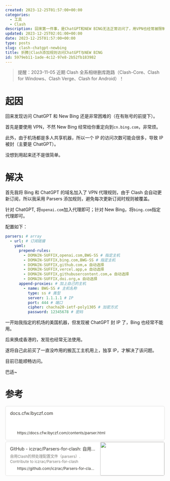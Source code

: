 ```yaml
---
created: 2023-12-25T01:57:00+00:00
categories:
  - 工具
  - Clash
description: 回来第一件事，是ChatGPT和NEW BING无法正常访问了，用VPN也经常被限制。由于用多了已经形成一定程度依赖，故折腾访问问题。
updated: 2023-12-25T02:01:00+00:00
date: 2023-12-25T01:57:00+00:00
type: posts
slug: clash-chatgpt-newbing
title: 折腾|Clash添加规则访问ChatGPT与NEW BING
id: 5979eb11-1ade-4c12-97e8-2b52fb183982
---
```


> 提醒：2023-11-05 近期 Clash 全系相继删库跑路（Clash-Core、Clash for Windows、Clash Verge、Clash for Android）！

# 起因

回来发现访问 ChatGPT 和 New Bing 还是非常困难的（在有账号的前提下）。

首先是要使用 VPN，不然 New Bing 经常给你重定向到`cn.bing.com`，非常烦。

此外，由于机场都是多人共享机器，所以一个 IP 的访问次数可能会很多，导致 IP 被封（主要是 ChatGPT）。

没想到用起来还不是很简单。

# 解决

首先我将 Bing 和 ChatGPT 的域名加入了 VPN 代理规则，由于 Clash 会自动更新订阅，所以我采用 Parsers 添加规则，避免每次更新订阅时规则被覆盖。

针对 ChatGPT, 将`openai.com`加入代理即可；针对 New Bing，将`bing.com`指定代理即可。

配置如下：

```yaml
parsers: # array
  - url: # 订阅链接
    yaml:
      prepend-rules:
        - DOMAIN-SUFFIX,openai.com,BWG-SS # 指定主机
        - DOMAIN-SUFFIX,bing.com,BWG-SS # 指定主机
        - DOMAIN-SUFFIX,github.com,♻️ 自动选择
        - DOMAIN-SUFFIX,vercel.app,♻️ 自动选择
        - DOMAIN-SUFFIX,githubusercontent.com,♻️ 自动选择
        - DOMAIN-SUFFIX,doi.org,♻️ 自动选择
      append-proxies: # 加上自己的主机
        - name: BWG-SS # 主机名称
          type: ss # 类型
          server: 1.1.1.1 # IP
          port: 444 # 端口
          cipher: chacha20-ietf-poly1305 # 加密方式
          password: 12345678 # 密码
```

一开始我指定的机场的美国机器，但发现被 ChatGPT 封 IP 了，Bing 也经常不能用。

后来换成香港的，发现也经常无法使用。

遂将自己此前买了一直没咋用的搬瓦工主机用上，独享 IP，才解决了该问题。

目前已能顺畅访问。

巴适~

# 参考

<div style="width: 100%; margin-top: 4px; margin-bottom: 4px;"><div style="display: flex; background:white;border-radius:5px"><a href="https://docs.cfw.lbyczf.com/contents/parser.html"target="_blank"rel="noopener noreferrer"style="display: flex; color: inherit; text-decoration: none; user-select: none; transition: background 20ms ease-in 0s; cursor: pointer; flex-grow: 1; min-width: 0px; flex-wrap: wrap-reverse; align-items: stretch; text-align: left; overflow: hidden; border: 1px solid rgba(55, 53, 47, 0.16); border-radius: 5px; position: relative; fill: inherit;"><div style="flex: 4 1 180px; padding: 12px 14px 14px; overflow: hidden; text-align: left;"><div style="font-size: 14px; line-height: 20px; color: rgb(55, 53, 47); white-space: nowrap; overflow: hidden; text-overflow: ellipsis; min-height: 24px; margin-bottom: 2px;">docs.cfw.lbyczf.com</div><div style="font-size: 12px; line-height: 16px; color: rgba(55, 53, 47, 0.65); height: 32px; overflow: hidden;"></div><div style="display: flex; margin-top: 6px; height: 16px;"><img src=""style="width: 16px; height: 16px; min-width: 16px; margin-right: 6px;"><div style="font-size: 12px; line-height: 16px; color: rgb(55, 53, 47); white-space: nowrap; overflow: hidden; text-overflow: ellipsis;">https://docs.cfw.lbyczf.com/contents/parser.html</div></div></div></a></div></div>

<div style="width: 100%; margin-top: 4px; margin-bottom: 4px;"><div style="display: flex; background:white;border-radius:5px"><a href="https://github.com/iczrac/Parsers-for-clash/tree/main"target="_blank"rel="noopener noreferrer"style="display: flex; color: inherit; text-decoration: none; user-select: none; transition: background 20ms ease-in 0s; cursor: pointer; flex-grow: 1; min-width: 0px; flex-wrap: wrap-reverse; align-items: stretch; text-align: left; overflow: hidden; border: 1px solid rgba(55, 53, 47, 0.16); border-radius: 5px; position: relative; fill: inherit;"><div style="flex: 4 1 180px; padding: 12px 14px 14px; overflow: hidden; text-align: left;"><div style="font-size: 14px; line-height: 20px; color: rgb(55, 53, 47); white-space: nowrap; overflow: hidden; text-overflow: ellipsis; min-height: 24px; margin-bottom: 2px;">GitHub - iczrac/Parsers-for-clash: 自用Clash的预处理配置文件（parsers）</div><div style="font-size: 12px; line-height: 16px; color: rgba(55, 53, 47, 0.65); height: 32px; overflow: hidden;">自用Clash的预处理配置文件（parsers）. Contribute to iczrac/Parsers-for-clash development by creating an account on GitHub.</div><div style="display: flex; margin-top: 6px; height: 16px;"><img src="https://github.githubassets.com/favicons/favicon.svg"style="width: 16px; height: 16px; min-width: 16px; margin-right: 6px;"><div style="font-size: 12px; line-height: 16px; color: rgb(55, 53, 47); white-space: nowrap; overflow: hidden; text-overflow: ellipsis;">https://github.com/iczrac/Parsers-for-clash/tree/main</div></div></div><div style="flex: 1 1 180px; display: block; position: relative;"><div style="position: absolute; inset: 0px;"><div style="width: 100%; height: 100%;"><img src="https://opengraph.githubassets.com/a274d808033667a57db8ac2cd561faae6be0621f1bdc0d94388e6d074bf35309/iczrac/Parsers-for-clash" referrerpolicy="no-referrer" style="display: block; object-fit: cover; border-radius: 3px; width: 100%; height: 100%;"></div></div></div></a></div></div>
